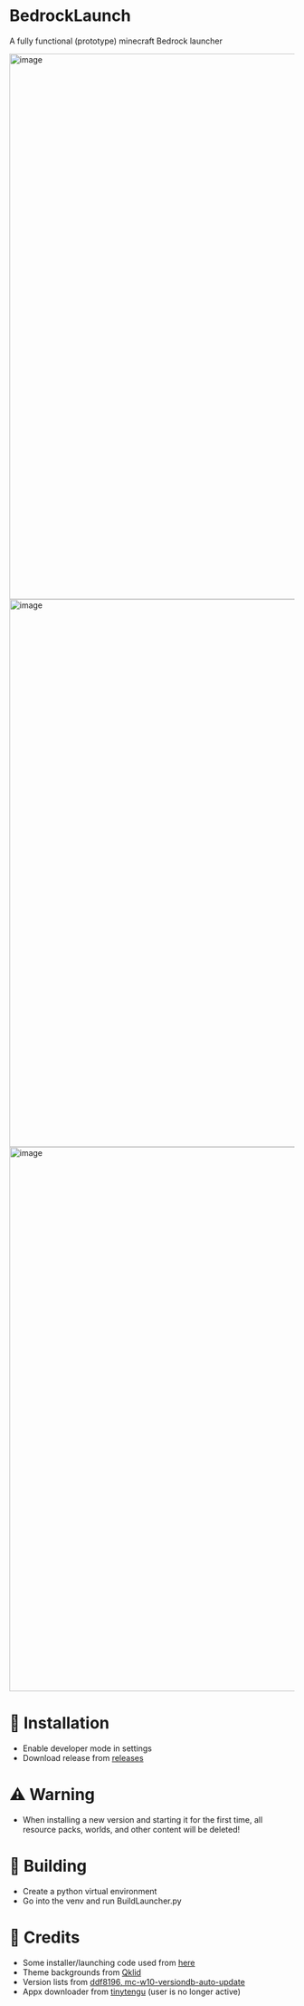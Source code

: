 # BedrockLaunch
A fully functional (prototype) minecraft Bedrock launcher

<img width="1490" height="962" alt="image" src="https://github.com/user-attachments/assets/d74d4b24-80d3-4382-b01b-d472661b3eb6" />

<img width="1482" height="966" alt="image" src="https://github.com/user-attachments/assets/ab65055c-5d8d-495f-949c-3ba270f6854e" />

<img width="1487" height="960" alt="image" src="https://github.com/user-attachments/assets/bc085385-1831-47c3-8959-0e5d3995a296" />

# 🚀 Installation
- Enable developer mode in settings
- Download release from [releases](https://github.com/QuasiChicken90/BedrockLaunch/releases/)

# ⚠️ Warning
- When installing a new version and starting it for the first time, all resource packs, worlds, and other content will be deleted!

# 🔨 Building
- Create a python virtual environment
- Go into the venv and run BuildLauncher.py

# 📃 Credits
- Some installer/launching code used from [here](github.com/CrystalVortex/Minecraft-Bedrock-Version-Manager/tree/TestVersion-9)
- Theme backgrounds from [Qklid](https://pixabay.com/users/qkild-35912031/)
- Version lists from [ddf8196, mc-w10-versiondb-auto-update](https://github.com/ddf8196/mc-w10-versiondb-auto-update)
- Appx downloader from [tinytengu](https://github.com/tinytengu/python-bedrock-appx) (user is no longer active)
